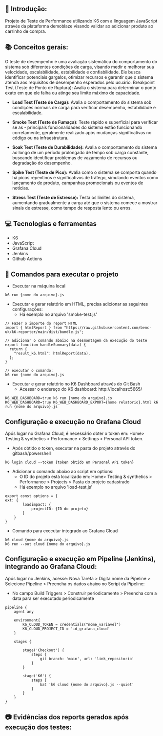 ## 🚀 Introdução:
Projeto de Teste de Performance utilizando K6 com a linguagem JavaScript através da plataforma demoblaze visando validar ao adicionar produto ao carrinho de compra.

## 📚 Conceitos gerais:
O teste de desempenho é uma avaliação sistemática do comportamento do sistema sob diferentes condições de carga, visando medir e melhorar sua velocidade, escalabilidade, estabilidade e confiabilidade. Ele busca identificar potenciais gargalos, otimizar recursos e garantir que o sistema atenda aos requisitos de desempenho esperados pelo usuário.
Breakpoint Test (Teste de Ponto de Ruptura): Avalia o sistema para determinar o ponto exato em que ele falha ou atinge seu limite máximo de capacidade.

- **Load Test (Teste de Carga):** Avalia o comportamento do sistema sob condições normais de carga para verificar desempenho, estabilidade e escalabilidade.

- **Smoke Test (Teste de Fumaça):** Teste rápido e superficial para verificar se as - principais funcionalidades do sistema estão funcionando corretamente, geralmente realizado após mudanças significativas no código ou na infraestrutura.

- **Soak Test (Teste de Durabilidade):** Avalia o comportamento do sistema ao longo de um período prolongado de tempo sob carga constante, buscando identificar problemas de vazamento de recursos ou degradação do desempenho.

- **Spike Test (Teste de Pico):** Avalia como o sistema se comporta quando há picos repentinos e significativos de tráfego, simulando eventos como lançamento de produto, campanhas promocionais ou eventos de notícias.

- **Stress Test (Teste de Estresse):** Testa os limites do sistema, aumentando gradualmente a carga até que o sistema comece a mostrar sinais de estresse, como tempo de resposta lento ou erros.

## 💻 Tecnologias e ferramentas
- K6
- JavaScript
- Grafana Cloud
- Jenkins
- Github Actions

## 🤖 Comandos para executar o projeto
- Executar na máquina local

```
k6 run {nome do arquivo}.js
```

- Executar e gerar relatório em HTML, precisa adicionar as seguintes configurações:
    - Há exemplo no arquivo 'smoke-test.js'

```
// Fazer o importe do report HTML
import { htmlReport } from "https://raw.githubusercontent.com/benc-uk/k6-reporter/main/dist/bundle.js";

// adicionar o comando abaixo na desmontagem da execução do teste
export function handleSummary(data) {
  return {
    "result_k6.html": htmlReport(data),
  };
}

// executar o comando:
k6 run {nome do arquivo}.js
```

- Executar e gerar relatório no K6 Dashboard através do Git Bash
    - Acessar o endereço do K6 dashboard: http://localhost:5665/ 

```
K6_WEB_DASHBOARD=true k6 run {nome do arquivo}.js
K6_WEB_DASHBOARD=true K6_WEB_DASHBOARD_EXPORT={nome relatorio}.html k6 run {nome do arquivo}.js
```

## Configuração e execução no Grafana Cloud
Após logar no Grafana Cloud, é necessário obter o token em: Home> Testing & synthetics > Performance > Settings > Personal API token.
- Após obtido o token, executar na pasta do projeto através do gitbash/powershell
```
k6 login cloud --token {token obtido em Personal API token}
```
- Adicionar o comando abaixo ao script em options:
  - O ID do projeto está localizado em: Home> Testing & synthetics > Performance > Projects > Pasta do projeto cadastrado
  - Há exemplo no arquivo 'load-test.js'
```
export const options = {
ext: {
        loadimpact: {
            projectID: {ID do projeto}
        }
    }
}    
```    

- Comando para executar integrado ao Grafana Cloud

```
k6 cloud {nome do arquivo}.js
k6 run --out cloud {nome do arquivo}.js
```

## Configuração e execução em Pipeline (Jenkins), integrando ao Grafana Cloud:
Após logar no Jenkins, acesse: Nova Tarefa > Digita nome da Pipeline > Selecione Pipeline > Preencha os dados abaixo no Script da Pipeline:
  - No campo Build Triggers > Construir periodicamente > Preencha com a data para ser executado periodicamente

```
pipeline {
    agent any

    environment{
        K6_CLOUD_TOKEN = credentials("nome_variavel")
        K6_CLOUD_PROJECT_ID = 'id_grafana_cloud'
    }

    stages {
        
        stage('Checkout') {
            steps {
                git branch: 'main', url: 'link_repositorio'
            }
        }
        
        stage('K6') {
            steps {
                bat 'k6 cloud {nome do arquivo}.js --quiet'
            }
        }
    }
}
```

## 📷 Evidências dos reports gerados após execução dos testes: